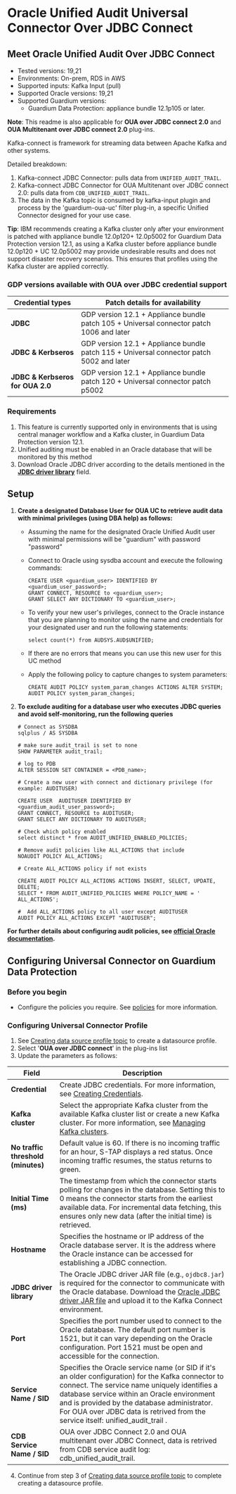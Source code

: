 # Oracle Unified Audit Universal Connector Over JDBC Connect

## Meet Oracle Unified Audit Over JDBC Connect
* Tested versions: 19,21
* Environments: On-prem, RDS in AWS
* Supported inputs: Kafka Input (pull)
* Supported Oracle versions: 19,21
* Supported Guardium versions:
    * Guardium Data Protection: appliance bundle 12.1p105 or later.
 
**Note**: This readme is also applicable for **OUA over JDBC connect 2.0** and **OUA Multitenant over JDBC connect 2.0** plug-ins.

Kafka-connect is framework for streaming data between Apache Kafka and other systems.

Detailed breakdown:
1. Kafka-connect JDBC Connector: pulls data from `UNIFIED_AUDIT_TRAIL`.
2. Kafka-connect JDBC Connector for OUA Multitenant over JDBC connect 2.0: pulls data from `CDB_UNIFIED_AUDIT_TRAIL`.
3. The data in the Kafka topic is consumed by kafka-input plugin and process by the 'guardium-oua-uc' filter plug-in,
   a specific Unified Connector designed for your use case.

**Tip**: IBM recommends creating a Kafka cluster only after your environment is patched with appliance bundle 12.0p120+ 12.0p5002 for Guardium Data Protection version 12.1, as using a Kafka cluster before appliance bundle 12.0p120 + UC 12.0p5002 may provide undesirable results and does not support disaster recovery scenarios. This ensures that profiles using the Kafka cluster are applied correctly.

### GDP versions available with OUA over JDBC credential support
| Credential types                     | Patch details for availability                                                                      |
|--------------------------|---------------------------------------------------------------------------------------------------------------------------------------------------------------------------------------------------------------------------------------------------------------------|
| **JDBC**           | GDP version 12.1 + Appliance bundle patch 105 + Universal connector patch 1006 and later                                                                                                       |
| **JDBC & Kerbseros**  | GDP version 12.1 + Appliance bundle patch 115 + Universal connector patch 5002 and later |
| **JDBC & Kerbseros for OUA 2.0** | GDP version 12.1 + Appliance bundle patch 120 + Universal connector patch p5002 |



### Requirements
1. This feature is currently supported only in environments that is using central manager workflow and a Kafka cluster, in Guardium Data Protection version 12.1.
2. Unified auditing must be enabled in an Oracle database that will be monitored by this method
3. Download Oracle JDBC driver according to the details mentioned in the **[JDBC driver library](https://github.com/IBM/universal-connectors/blob/main/filter-plugin/logstash-filter-oua-guardium/OuaOverConnectJdbcReadme.md#configuring-universal-connector-profile)** field. 

## Setup

1.  **Create a designated Database User for OUA UC to retrieve audit data with minimal privileges (using DBA help) as follows:**
    - Assuming the name for the designated Oracle Unified Audit user with minimal permissions will be "guardium" with password "password"
    - Connect to Oracle using sysdba account and execute the following commands:

        ```
        CREATE USER <guardium_user> IDENTIFIED BY <guardium_user_password>;
        GRANT CONNECT, RESOURCE to <guardium_user>;
        GRANT SELECT ANY DICTIONARY TO <guardium_user>;
        ```

    - To verify your new user's privileges, connect to the Oracle instance that you are planning to monitor using the name and credentials for your designated user and run the following statements:

        ```
        select count(*) from AUDSYS.AUD$UNIFIED;
        ```

    - If there are no errors that means you can use this new user for this UC method
   
    - Apply the following policy to capture changes to system parameters:
        ```
        CREATE AUDIT POLICY system_param_changes ACTIONS ALTER SYSTEM;
        AUDIT POLICY system_param_changes;
        ```
      
   2. **To exclude auditing for a database user who executes JDBC queries and avoid self-monitoring, run the following queries**
        ```
        # Connect as SYSDBA
        sqlplus / AS SYSDBA
   
        # make sure audit_trail is set to none
        SHOW PARAMETER audit_trail;
   
        # log to PDB
        ALTER SESSION SET CONTAINER = <PDB_name>;
   
        # Create a new user with connect and dictionary privilege (for example: AUDITUSER)

        CREATE USER  AUDITUSER IDENTIFIED BY <guardium_audit_user_password>;
        GRANT CONNECT, RESOURCE to AUDITUSER;
        GRANT SELECT ANY DICTIONARY TO AUDITUSER;

        # Check which policy enabled
        select distinct * from AUDIT_UNIFIED_ENABLED_POLICIES;

        # Remove audit policies like ALL_ACTIONS that include
        NOAUDIT POLICY ALL_ACTIONS;

        # Create ALL_ACTIONS policy if not exists

        CREATE AUDIT POLICY ALL_ACTIONS ACTIONS INSERT, SELECT, UPDATE, DELETE;
        SELECT * FROM AUDIT_UNIFIED_POLICIES WHERE POLICY_NAME = ' ALL_ACTIONS';

        #  Add ALL_ACTIONS policy to all user except AUDITUSER
        AUDIT POLICY ALL_ACTIONS EXCEPT "AUDITUSER";
        ```
**For further details about configuring audit policies, see [official Oracle documentation](https://docs.oracle.com/en/database/oracle/oracle-database/19/dbseg/configuring-audit-policies.html).**
## Configuring Universal Connector on Guardium Data Protection

### Before you begin 
* Configure the policies you require. See [policies](/docs/#policies) for more information.

### Configuring Universal Connector Profile
1. See [Creating data source profile topic](https://www.ibm.com/docs/en/gdp/12.x?topic=configuration-creating-data-source-profiles) to create a datasource profile.
2. Select '**OUA over JDBC connect**' in the plug-ins list
3. Update the parameters as follows:

| Field                    | Description                                                                                                                                                                                                                                                         |
|--------------------------|---------------------------------------------------------------------------------------------------------------------------------------------------------------------------------------------------------------------------------------------------------------------|
| **Credential**           | Create JDBC credentials. For more information, see [Creating Credentials](https://www.ibm.com/docs/en/gdp/12.x?topic=configuration-creating-credentials).                                                                                                         |
| **Kafka cluster**        | Select the appropriate Kafka cluster from the available Kafka cluster list or create a new Kafka cluster. For more information, see [Managing Kafka clusters](https://www.ibm.com/docs/en/gdp/12.x?topic=flow-creating-kafka-clusters).                   |
| **No traffic threshold (minutes)**    | Default value is 60. If there is no incoming traffic for an hour, S-TAP displays a red status. Once incoming traffic resumes, the status returns to green.                                                                                                                                                    |
| **Initial Time (ms)**    | The timestamp from which the connector starts polling for changes in the database. Setting this to 0 means the connector starts from the earliest available data. For incremental data fetching, this ensures only new data (after the initial time) is retrieved.  |
| **Hostname**             | Specifies the hostname or IP address of the Oracle database server. It is the address where the Oracle instance can be accessed for establishing a JDBC connection.                                                                                                |
| **JDBC driver library**  | The Oracle JDBC driver JAR file (e.g., `ojdbc8.jar`) is required for the connector to communicate with the Oracle database. Download the [Oracle JDBC driver JAR file](https://download.oracle.com/otn-pub/otn_software/jdbc/234/ojdbc8.jar) and upload it to the Kafka Connect environment. |
| **Port**                 | Specifies the port number used to connect to the Oracle database. The default port number is 1521, but it can vary depending on the Oracle configuration. Port 1521 must be open and accessible for the connection.                                                 |
| **Service Name / SID**   | Specifies the Oracle service name (or SID if it's an older configuration) for the Kafka connector to connect. The service name uniquely identifies a database service within an Oracle environment and is provided by the database administrator. For OUA over JDBC data is retrived from the service itself: unified_audit_trail .                  |
| **CDB Service Name / SID**   | OUA over JDBC Connect 2.0 and OUA multitenant over JDBC Connect, data is retrived from CDB service audit log: cdb_unified_audit_trail. |


4. Continue from step 3 of [Creating data source profile topic](https://www.ibm.com/docs/en/gdp/12.x?topic=configuration-creating-data-source-profiles) to complete creating a datasource profile. 
